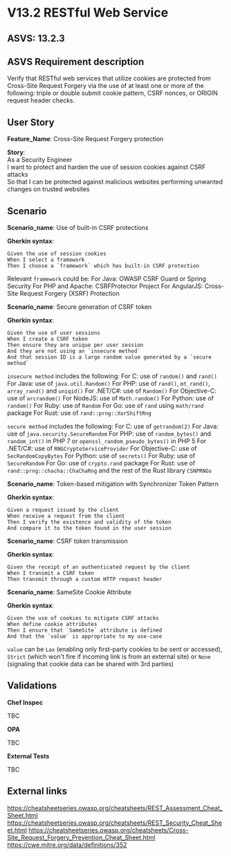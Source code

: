 # V13.2 RESTful Web Service

## ASVS: 13.2.3

## ASVS Requirement description

Verify that RESTful web services that utilize cookies are protected from Cross-Site Request Forgery via the use of at least one or more of the following: triple or double submit cookie pattern, CSRF nonces, or ORIGIN request header checks.

## User Story

**Feature_Name**: Cross-Site Request Forgery protection

**Story**:\
As a Security Engineer\
I want to protect and harden the use of session cookies against CSRF attacks\
So that I can be protected against malicious websites performing unwanted changes on trusted websites

## Scenario

**Scenario_name**: Use of built-in CSRF protections

**Gherkin syntax**:

```gherkin
Given the use of session cookies
When I select a framework
Then I choose a `framework` which has built-in CSRF protection
```

Relevant `framework` could be:
For Java: OWASP CSRF Guard or Spring Security
For PHP and Apache: CSRFProtector Project
For AngularJS: Cross-Site Request Forgery (XSRF) Protection

**Scenario_name**: Secure generation of CSRF token

**Gherkin syntax**:

```gherkin
Given the use of user sessions
When I create a CSRF token
Then ensure they are unique per user session
And they are not using an `insecure method`
And that session ID is a large random value generated by a `secure method`
```

`insecure method` includes the following:
For C: use of `random()` and `rand()`
For Java: use of `java.util.Random()`
For PHP: use of `rand()`, `mt_rand()`, `array_rand()` and `uniqid()`
For .NET/C#: use of `Random()`
For Objective-C: use of `arcrandom()`
For NodeJS: use of `Math.random()`
For Python: use of `random()`
For Ruby: use of `Random`
For Go: use of `rand` using `math/rand` package
For Rust: use of `rand::prng::XorShiftRng`

`secure method` includes the following:
For C: use of `getrandom(2)`
For Java: use of `java.security.SecureRandom`
For PHP: use of `random_bytes()` and `random_int()` in PHP 7 or `openssl_random_pseudo_bytes()` in PHP 5
For .NET/C#: use of `RNGCryptoServiceProvider`
For Objective-C: use of `SecRandomCopyBytes`
For Python: use of `secrets()`
For Ruby: use of `SecureRandom`
For Go: use of `crypto.rand` package
For Rust: use of `rand::prng::chacha::ChaChaRng` and the rest of the Rust library `CSNPRNGs`

**Scenario_name**: Token-based mitigation with Synchronizer Token Pattern

**Gherkin syntax**:

```gherkin
Given a request issued by the client
When receive a request from the client
Then I verify the existence and validity of the token
And compare it to the token found in the user session
```

**Scenario_name**: CSRF token transmission

**Gherkin syntax**:

```gherkin
Given the receipt of an authenticated request by the client
When I transmit a CSRF token
Then transmit through a custom HTTP request header
```

**Scenario_name**: SameSite Cookie Attribute

**Gherkin syntax**:

```gherkin
Given the use of cookies to mitigate CSRF attacks
When define cookie attributes
Then I ensure that `SameSite` attribute is defined
And that the `value` is appropriate to my use-case
```

`value` can be `Lax` (enabling only first-party cookies to be sent or accessed), `Strict` (which won't fire if incoming link is from an external site) or `None` (signaling that cookie data can be shared with 3rd parties)

## Validations

**Chef Inspec**

TBC

**OPA**

TBC

**External Tests**

TBC

## External links

<https://cheatsheetseries.owasp.org/cheatsheets/REST_Assessment_Cheat_Sheet.html>
<https://cheatsheetseries.owasp.org/cheatsheets/REST_Security_Cheat_Sheet.html>
<https://cheatsheetseries.owasp.org/cheatsheets/Cross-Site_Request_Forgery_Prevention_Cheat_Sheet.html>
<https://cwe.mitre.org/data/definitions/352>
